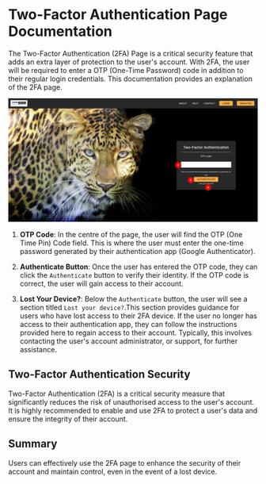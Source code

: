 # Two-Factor Authentication Page Documentation

The Two-Factor Authentication (2FA) Page is a critical security feature that adds an extra layer of protection to the user's account. With 2FA, the user will be required to enter a OTP (One-Time Password) code in addition to their regular login credentials. This documentation provides an explanation of the 2FA page.

![Two-Factor Authentication Page](./img/login-2fa-page-1.png)

1. **OTP Code**: In the centre of the page, the user will find the OTP (One Time Pin) Code field. This is where the user must enter the one-time password generated by their authentication app (Google Authenticator).

2. **Authenticate Button**: Once the user has entered the OTP code, they can click the `Authenticate` button to verify their identity. If the OTP code is correct, the user will gain access to their account.

3. **Lost Your Device?**: Below the `Authenticate` button, the user will see a section titled `Lost your device?`.This section provides guidance for users who have lost access to their 2FA device. If the user no longer has access to their authentication app, they can follow the instructions provided here to regain access to their account. Typically, this involves contacting the user's account administrator, or support, for further assistance.

## Two-Factor Authentication Security

Two-Factor Authentication (2FA) is a critical security measure that significantly reduces the risk of unauthorised access to the user's account. It is highly recommended to enable and use 2FA to protect a user's data and ensure the integrity of their account.

## Summary
Users can effectively use the 2FA page to enhance the security of their account and maintain control, even in the event of a lost device.
